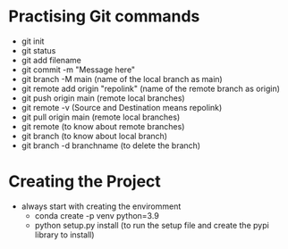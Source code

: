 # Practising Git commands

- git init
- git status
- git add filename
- git commit -m "Message here"
- git branch -M main (name of the local branch as main)
- git remote add origin "repolink" (name of the remote branch as origin)
- git push origin main (remote local branches)
- git remote -v (Source and Destination means repolink)
- git pull origin main (remote local branches)
- git remote (to know about remote branches)
- git branch (to know about local branch)
- git branch -d branchname (to delete the branch)

# Creating the Project

- always start with creating the enviromment
  - conda create -p venv python=3.9
  - python setup.py install (to run the setup file and create the pypi library to install)
